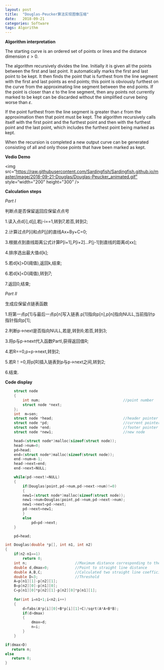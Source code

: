 ```yaml
---
layout: post
title:  "Douglas-Peucker算法实现图像压缩"
date:   2018-09-21
categories: Software
tags: Algorithm
---
```




**Algorithm interpretation**

The starting curve is an ordered set of points or lines and the distance dimension *ε* > 0.

The algorithm recursively divides the line. Initially it is given all the points between the first and last point. It automatically marks the first and last point to be kept. It then finds the point that is furthest from the line segment with the first and last points as end points; this point is obviously furthest on the curve from the approximating line segment between the end points. If the point is closer than *ε* to the line segment, then any points not currently marked to be kept can be discarded without the simplified curve being worse than *ε*.

If the point furthest from the line segment is greater than *ε* from the approximation then that point must be kept. The algorithm recursively calls itself with the first point and the furthest point and then with the furthest point and the last point, which includes the furthest point being marked as kept.

When the recursion is completed a new output curve can be generated consisting of all and only those points that have been marked as kept.



**Vedio Demo**

<img src=“https://raw.githubusercontent.com/Sardingfish/Sardingfish.github.io/master/image/2018-09-21-Douglas/Douglas-Peucker_animated.gif” style=“width="200" height="300” />



**Calculation steps**

*Part I*

判断点是否保留返回应保留点点号

1.读入点d[i],d[j],若j-i==1,转到7,若否,转到2;

2.计算过点P[i]和点P[j]的直线Ax+By+C=0;

3.根据点到直线距离公式计算P[i+1],P[i+2]...P[j-1]到直线的距离d[xx];

4.排序选出最大值d[k];

5.若d[k]>D(阈值),返回k,结束;

6.若d[k]<D(阈值),转到7;

7.返回0,结束;

 

*Part II*

生成应保留点链表函数

1.将第一点p[1]与最后一点p[n]写入链表.p[1]指向p[n],p[n]指向NULL,当前指针p指针指向p[1];

2.判断p->next是否指向NULL,若是,转到6;若否,转到3;

3.将p与p->next代入函数PartI,获得返回值R;

4.若R==0,p=p->next,转到2;

5.若R！=0,将p[R]插入链表到p与p->next之间,转到2;

6.结束.



**Code display**

```c++
	struct node
	{
        int num;                                      //point number
	    struct node *next;
    };
	int  m=sen;
    struct node *head;                                //header pointer
    struct node *pd;                                  //current pointer
    struct node *end;                                 //footer pointer
    struct node *new1;                                //new node

	head=(struct node*)malloc(sizeof(struct node));   
	head->num=0;                                      
    pd=head;                                           
	end=(struct node*)malloc(sizeof(struct node));  
	end->num=m-1;        
	head->next=end;
	end->next=NULL;

	while(pd->next!=NULL)
	{
		if(Douglas(point,pd->num,pd->next->num)!=0)
		{
        new1=(struct node*)malloc(sizeof(struct node)); 
        new1->num=Douglas(point,pd->num,pd->next->num);
		new1->next=pd->next;
		pd->next=new1;
		}
		else
			pd=pd->next;
	}

	pd=head;
```

```c++
int Douglas(double *p[], int n1, int n2)
{
	if(n2-n1==1)
		return 0;
	int n;                      //Maximum distance corresponding to the point number
	double d,dmax=0;            //Point to straight line distance
	double A,B,C;               //Calculated two straight line coefficients
	double D=3;                 //Threshold
	A=p[n1][1]-p[n2][1];                 
	B=p[n2][0]-p[n1][0];                 
	C=p[n1][0]*p[n2][1]-p[n2][0]*p[n1][1];   
	
	for(int i=n1+1;i<n2;i++)
	{
		d=fabs(A*p[i][0]+B*p[i][1]+C)/sqrt(A*A+B*B);             
		if(d>dmax)
		{
			dmax=d;
			n=i;
		}
	}

if(dmax>D)
   return n;
else 
   return 0;
}
```

